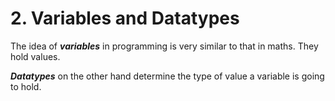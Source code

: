 # 2. Variables and Datatypes

The idea of ***variables*** in programming is very similar to that in maths. They hold values.

***Datatypes*** on the other hand determine the type of value a variable is going to hold.